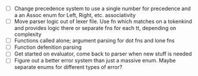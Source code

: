 - [ ] Change precedence system to use a single number for precedence and a an Assoc enum for Left, Right, etc. associativity
- [ ] Move parser logic out of lexer file. Use fn which matches on a tokenkind and provides logic there or separate fns for each tt, depending on complexity
- [ ] Functions called alone; argument parsing for dot fns and lone fns
- [ ] Function defenition parsing
- [ ] Get started on evaluator, come back to parser when new stuff is needed
- [ ] Figure out a better error system than just a massive enum. Maybe separate enums for different types of error?
